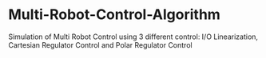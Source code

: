 # Multi-Robot-Control-Algorithm
Simulation of Multi Robot Control using 3 different control: I/O Linearization, Cartesian Regulator Control and Polar Regulator Control
